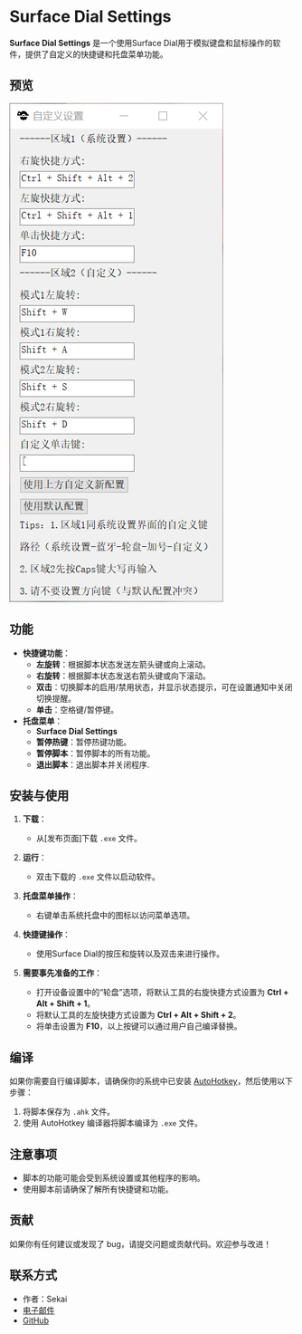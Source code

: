 # Surface Dial Settings

**Surface Dial Settings** 是一个使用Surface Dial用于模拟键盘和鼠标操作的软件，提供了自定义的快捷键和托盘菜单功能。

## 预览
![](./cn.png)

## 功能

- **快捷键功能**：
  - **左旋转**：根据脚本状态发送左箭头键或向上滚动。
  - **右旋转**：根据脚本状态发送右箭头键或向下滚动。
  - **双击**：切换脚本的启用/禁用状态，并显示状态提示，可在设置通知中关闭切换提醒。
  - **单击**：空格键/暂停键。
- **托盘菜单**：
  - **Surface Dial Settings**
  - **暂停热键**：暂停热键功能。
  - **暂停脚本**：暂停脚本的所有功能。
  - **退出脚本**：退出脚本并关闭程序.

## 安装与使用

1. **下载**：
   - 从[发布页面]下载 `.exe` 文件。

2. **运行**：
   - 双击下载的 `.exe` 文件以启动软件。

3. **托盘菜单操作**：
   - 右键单击系统托盘中的图标以访问菜单选项。

4. **快捷键操作**：
   - 使用Surface Dial的按压和旋转以及双击来进行操作。

5. **需要事先准备的工作**：
   - 打开设备设置中的“轮盘”选项，将默认工具的右旋快捷方式设置为 **Ctrl + Alt + Shift + 1**。
   - 将默认工具的左旋快捷方式设置为 **Ctrl + Alt + Shift + 2**。
   - 将单击设置为 **F10**，以上按键可以通过用户自己编译替换。

## 编译

如果你需要自行编译脚本，请确保你的系统中已安装 [AutoHotkey](https://www.autohotkey.com/)，然后使用以下步骤：

1. 将脚本保存为 `.ahk` 文件。
2. 使用 AutoHotkey 编译器将脚本编译为 `.exe` 文件。

## 注意事项

- 脚本的功能可能会受到系统设置或其他程序的影响。
- 使用脚本前请确保了解所有快捷键和功能。

## 贡献

如果你有任何建议或发现了 bug，请提交问题或贡献代码。欢迎参与改进！

## 联系方式

- 作者：Sekai
- [电子邮件](qq1973846900@gmail.com)
- [GitHub](https://github.com/Sekai219)
